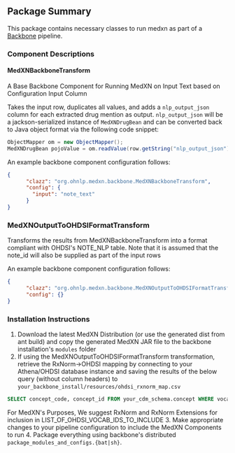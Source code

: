 ## Package Summary
This package contains necessary classes to run medxn as part of a [Backbone](https://www.github.com/OHNLP/Backbone)
pipeline. 

### Component Descriptions
#### MedXNBackboneTransform
A Base Backbone Component for Running MedXN on Input Text based on Configuration Input Column

Takes the input row, duplicates all values, and adds a `nlp_output_json` column for each 
extracted drug mention as output. `nlp_output_json` will be a jackson-serialized instance of
`MedXNDrugBean` and can be converted back to Java object format via the following code snippet:
```java
ObjectMapper om = new ObjectMapper();
MedXNDrugBean pojoValue = om.readValue(row.getString("nlp_output_json"), MedXNDrugBean.class);
```

An example backbone component configuration follows:
```json
{
      "clazz": "org.ohnlp.medxn.backbone.MedXNBackboneTransform",
      "config": {
        "input": "note_text"
      }
}
```

### MedXNOutputToOHDSIFormatTransform
Transforms the results from MedXNBackboneTransform into a format compliant with OHDSI's NOTE_NLP table. Note that it is 
assumed that the note_id will also be supplied as part of the input rows

An example backbone component configuration follows:
```json
{
      "clazz": "org.ohnlp.medxn.backbone.MedXNOutputToOHDSIFormatTransform",
      "config": {}
}
```

### Installation Instructions
1. Download the latest MedXN Distribution (or use the generated dist from ant build) and copy 
the generated MedXN JAR file to the backbone installation's `modules` folder
2. If using the MedXNOutputToOHDSIFormatTransform transformation, retrieve the RxNorm->OHDSI mapping
by connecting to your Athena/OHDSI database instance and saving the results of the below query 
(without column headers) to `your_backbone_install/resources/ohdsi_rxnorm_map.csv`
```sql
SELECT concept_code, concept_id FROM your_cdm_schema.concept WHERE vocabulary_id IN (LIST_OF_OHDSI_VOCAB_IDS_TO_INCLUDE)
```
For MedXN's Purposes, We suggest RxNorm and RxNorm Extensions for inclusion in LIST_OF_OHDSI_VOCAB_IDS_TO_INCLUDE
3. Make appropriate changes to your pipeline configuration to include the MedXN Components to run
4. Package everything using backbone's distributed `package_modules_and_configs.{bat|sh}`.

